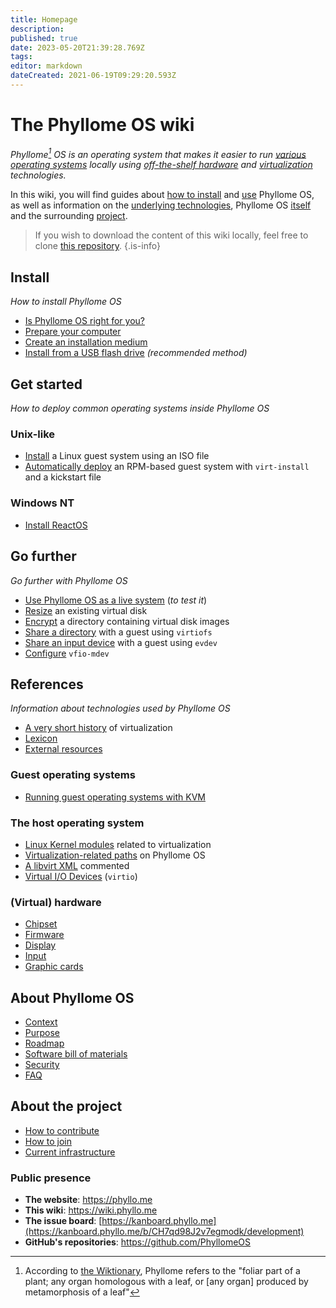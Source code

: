 ```yaml
---
title: Homepage
description: 
published: true
date: 2023-05-20T21:39:28.769Z
tags: 
editor: markdown
dateCreated: 2021-06-19T09:29:20.593Z
---
```


# The Phyllome OS wiki

*Phyllome[^1] OS is an operating system that makes it easier to run [various operating systems](#go-further) locally using [off-the-shelf hardware](/deploy/prepare) and [virtualization](/virt/lexicon#virtualization) technologies.*

In this wiki, you will find guides about [how to install](#install) and [use](#get-started) Phyllome OS, as well as information on the [underlying technologies](#references), Phyllome OS [itself](#about-phyllome-os) and the surrounding [project](#about-the-project).

[^1]: According to [the Wiktionary](https://en.wiktionary.org/wiki/phyllome), Phyllome refers to the "foliar part of a plant; any organ homologous with a leaf, or [any organ] produced by metamorphosis of a leaf"

> If you wish to download the content of this wiki locally, feel free to clone [this repository](https://github.com/PhyllomeOS/wiki).
{.is-info}

## Install

*How to install Phyllome OS*

- [Is Phyllome OS right for you?](/deploy/rightforyou)
- [Prepare your computer](/deploy/prepare)
- [Create an installation medium](/deploy/medium)
- [Install from a USB flash drive](/deploy/install) *(recommended method)*

## Get started

*How to deploy common operating systems inside Phyllome OS*

### Unix-like
	
- [Install](/getstarted/install-guest) a Linux guest system using an ISO file
- [Automatically deploy](/getstarted/virt-install) an RPM-based guest system with `virt-install` and a kickstart file

### Windows NT

- [Install ReactOS](/getstarted/reactos)

## Go further

*Go further with Phyllome OS*

- [Use Phyllome OS as a live system](/gofurther/live) (*to test it*)
- [Resize](/gofurther/resize) an existing virtual disk
- [Encrypt](/gofurther/encrypt) a directory containing virtual disk images
- [Share a directory](/gofurther/virtiofs) with a guest using `virtiofs`
- [Share an input device](/gofurther/evdev) with a guest using `evdev`
- [Configure](/gofurther/vfio-mdev) `vfio-mdev`

## References

*Information about technologies used by Phyllome OS*

- [A very short history](/virt/history) of virtualization
- [Lexicon](/virt/lexicon)
- [External resources](/virt/resources)

### Guest operating systems

- [Running guest operating systems with KVM](/virt/guest.md)

### The host operating system

- [Linux Kernel modules](/virt/host/modules) related to virtualization
- [Virtualization-related paths](/virt/host/paths) on Phyllome OS
- [A libvirt XML](/virt/host/xml) commented
- [Virtual I/O Devices](/virt/vm/virtio) (`virtio`)

### (Virtual) hardware

- [Chipset](/virt/vm/chipset)
- [Firmware](/virt/vm/firmware)
- [Display](/virt/vm/display)
- [Input](/virt/vm/input)
- [Graphic cards](/virt/vm/graphic-card)

## About Phyllome OS

- [Context](/phyllomeos/context)
- [Purpose](/phyllomeos/purpose)
- [Roadmap](/phyllomeos/roadmap)
- [Software bill of materials](/phyllomeos/sbom)
- [Security](/phyllomeos/security)
- [FAQ](/phyllomeos/faq)

## About the project

- [How to contribute](/project/contribute)
- [How to join](/project/join)
- [Current infrastructure](/project/infrastructure)

### Public presence

- **The website**: https://phyllo.me
- **This wiki**: https://wiki.phyllo.me
- **The issue board**: [https://kanboard.phyllo.me](https://kanboard.phyllo.me/b/CH7qd98J2v7egmodk/development)
- **GitHub's repositories**: https://github.com/PhyllomeOS

